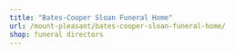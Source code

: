 ```yaml
---
title: "Bates-Cooper Sloan Funeral Home"
url: /mount-pleasant/bates-cooper-sloan-funeral-home/
shop: funeral directors
---
```

